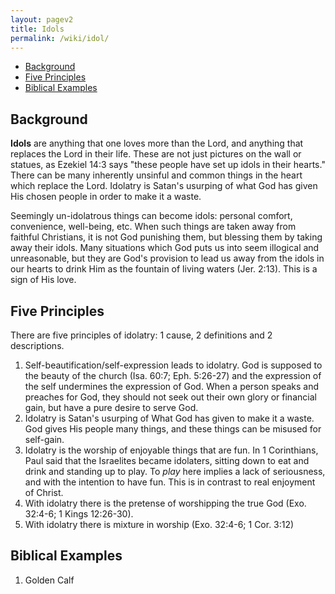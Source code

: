 ```yaml
---
layout: pagev2
title: Idols
permalink: /wiki/idol/
---
```

- [Background](#background)
- [Five Principles](#five-principles)
- [Biblical Examples](#biblical-examples)

## Background

**Idols** are anything that one loves more than the Lord, and anything that replaces the Lord in their life. These are not just pictures on the wall or statues, as Ezekiel 14:3 says "these people have set up idols in their hearts." There can be many inherently unsinful and common things in the heart which replace the Lord. Idolatry is Satan's usurping of what God has given His chosen people in order to make it a waste. 

Seemingly un-idolatrous things can become idols: personal comfort, convenience, well-being, etc. When such things are taken away from faithful Christians, it is not God punishing them, but blessing them by taking away their idols. Many situations which God puts us into seem illogical and unreasonable, but they are God's provision to lead us away from the idols in our hearts to drink Him as the fountain of living waters (Jer. 2:13). This is a sign of His love.

## Five Principles

There are five principles of idolatry: 1 cause, 2 definitions and 2 descriptions.

1. Self-beautification/self-expression leads to idolatry. God is supposed to the beauty of the church (Isa. 60:7; Eph. 5:26-27) and the expression of the self undermines the expression of God. When a person speaks and preaches for God, they should not seek out their own glory or financial gain, but have a pure desire to serve God.
2. Idolatry is Satan's usurping of What God has given to make it a waste. God gives His people many things, and these things can be misused for self-gain.
3. Idolatry is the worship of enjoyable things that are fun. In 1 Corinthians, Paul said that the Israelites became idolaters, sitting down to eat and drink and standing up to play. To *play* here implies a lack of seriousness, and with the intention to have fun. This is in contrast to real enjoyment of Christ.
4. With idolatry there is the pretense of worshipping the true God (Exo. 32:4-6; 1 Kings 12:26-30).
5. With idolatry there is mixture in worship (Exo. 32:4-6; 1 Cor. 3:12)

## Biblical Examples

1. Golden Calf